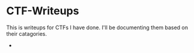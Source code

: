 # CTF-Writeups

This is writeups for CTFs I have done.
I'll be documenting them based on their catagories.

- []()
